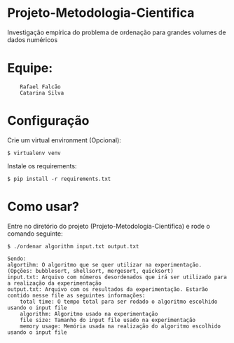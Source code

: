 # Projeto-Metodologia-Cientifica
Investigação empírica do problema de ordenação para grandes volumes de dados numéricos


# Equipe: 
		Rafael Falcão
        Catarina Silva

# Configuração

Crie um virtual environment (Opcional):

	$ virtualenv venv

Instale os requirements:

    $ pip install -r requirements.txt

# Como usar?

Entre no diretório do projeto (Projeto-Metodologia-Cientifica) e rode o comando seguinte:

    $ ./ordenar algorithm input.txt output.txt

    Sendo:
    algortihm: O algoritmo que se quer utilizar na experimentação. (Opções: bubblesort, shellsort, mergesort, quicksort)
    input.txt: Arquivo com números desordenados que irá ser utilizado para a realização da experimentação
    output.txt: Arquivo com os resultados da experimentação. Estarão contido nesse file as seguintes informações:
    	total time: O tempo total para ser rodado o algoritmo escolhido usando o input file
    	algorithm: Algoritmo usado na experimentação
    	file size: Tamanho do input file usado na experimentação
    	memory usage: Memória usada na realização do algoritmo escolhido usando o input file

